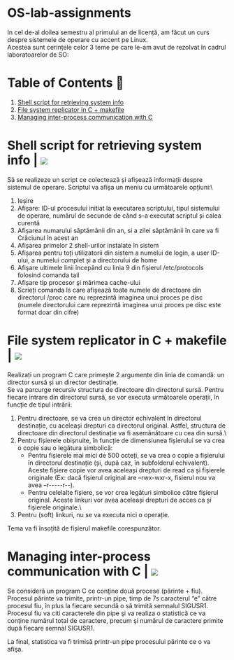 # OS-lab-assignments
In cel de-al doilea semestru al primului an de licență, am făcut un curs despre sistemele de operare cu accent pe Linux.\
Acestea sunt cerințele celor 3 teme pe care le-am avut de rezolvat în cadrul laboratoarelor de SO:

# Table of Contents 📃
1. [Shell script for retrieving system info](#shell-script)
2. [File system replicator in C + makefile](#file-system)
3. [Managing inter-process communication with C](#process)

<a name="shell-script"></a>
# Shell script for retrieving system info | ![](https://geps.dev/progress/100?dangerColor=800000&warningColor=ff9900&successColor=006600)
Să se realizeze un script ce colectează și afișează informații despre sistemul de operare.
Scriptul va afișa un meniu cu următoarele opțiuni:\
1. Ieșire
2. Afișare: ID-ul procesului initiat la executarea scriptului, tipul sistemului de operare, numărul de secunde de când 
s-a executat scriptul și calea curentă
3. Afișarea numarului săptămânii din an, si a zilei săptămânii în care va fi Crăciunul în acest an
4. Afișarea primelor 2 shell-urilor instalate în sistem
5. Afișarea pentru toți utilizatorii din sistem a numelui de login, a user ID-ului, a numelui complet și a directorului 
de home
6. Afişare ultimele linii începând cu linia 9 din fișierul /etc/protocols folosind comanda tail
7. Afișare tip procesor şi mărimea cache-ului
8. Scrieți comanda ls care afișează toate numele de directoare din directorul /proc care nu reprezintă imaginea unui 
proces pe disc (numele directorului care reprezintă imaginea unui proces pe disc este format doar din cifre)

<a name="file-system"></a>
# File system replicator in C + makefile | ![](https://geps.dev/progress/100?dangerColor=800000&warningColor=ff9900&successColor=006600)
Realizați un program C care primește 2 argumente din linia de comandă: un director sursă și un director destinație.\
Se va parcurge recursiv structura de directoare din directorul sursă. Pentru fiecare intrare din directorul sursă, se 
vor executa următoarele operații, în funcție de tipul intrării:
1. Pentru directoare, se va crea un director echivalent în directorul destinație, cu aceleași drepturi ca directorul 
original. Astfel, structura de directoare din directorul destinație va fi asemănătoare cu cea din sursă.\
2. Pentru fișierele obișnuite, în funcție de dimensiunea fișierului se va crea o copie sau o legătura simbolică:
    * Pentru fișierele mai mici de 500 octeți, se va crea o copie a fișierului în directorul destinație (și, după caz, 
în subfolderul echivalent). Aceste fișiere copie vor avea aceleași drepturi de read ca și fișierele originale (Ex: 
dacă fișierul original are –rwx-wxr-x, fisierul nou va avea –r-----r--).
    * Pentru celelalte fișiere, se vor crea legături simbolice către fișierul original. Aceste linkuri vor avea aceleași 
drepturi de acces ca și fișierele originale.\
3. Pentru (soft) linkuri, nu se va executa nici o operație.

Tema va fi însoțită de fișierul makefile corespunzător.

<a name="process"></a>
# Managing inter-process communication with C | ![](https://geps.dev/progress/100?dangerColor=800000&warningColor=ff9900&successColor=006600)
Se consideră un program C ce conţine două procese (părinte + fiu). Procesul părinte va trimite, printr-un pipe, timp 
de 7s caracterul “e” către procesul fiu, în plus la fiecare secundă o să trimită semnalul SIGUSR1. Procesul fiu va 
citi caracterele din pipe şi va realiza o statistică ce va conţine numărul total de caractere, precum şi numărul de 
caractere primite după fiecare semnal SIGUSR1. 

La final, statistica va fi trimisă printr-un pipe procesului părinte ce o va afişa.
